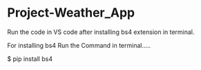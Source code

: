 # Project-Weather_App

Run the code in VS code after installing bs4 extension in terminal.

For installing bs4 Run the Command in terminal.....

$ pip install bs4
